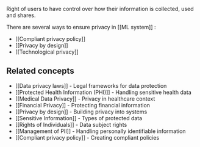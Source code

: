 Right of users to have control over how their information is collected, used and shares. 

There are several ways to ensure privacy in [[ML system]] : 
* [[Compliant privacy policy]]
* [[Privacy by design]]
* [[Technological privacy]]



## Related concepts

- [[Data privacy laws]] - Legal frameworks for data protection
- [[Protected Health Information (PHI)]] - Handling sensitive health data
- [[Medical Data Privacy]] - Privacy in healthcare context
- [[Financial Privacy]] - Protecting financial information
- [[Privacy by design]] - Building privacy into systems
- [[Sensitive Information]] - Types of protected data
- [[Rights of Individuals]] - Data subject rights
- [[Management of PII]] - Handling personally identifiable information
- [[Compliant privacy policy]] - Creating compliant policies
